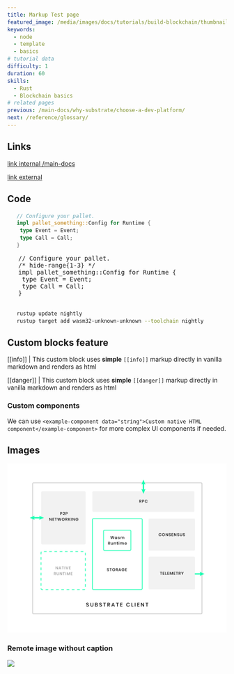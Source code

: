 ```yaml
---
title: Markup Test page
featured_image: /media/images/docs/tutorials/build-blockchain/thumbnail.jpg
keywords:
  - node
  - template
  - basics
# tutorial data
difficulty: 1
duration: 60
skills:
  - Rust
  - Blockchain basics
# related pages
previous: /main-docs/why-substrate/choose-a-dev-platform/
next: /reference/glossary/
---
```


## Links

[link internal /main-docs](/main-docs)

[link external](https://example.com)

## Code

```rust
   // Configure your pallet.
   impl pallet_something::Config for Runtime {
   	type Event = Event;
   	type Call = Call;
   }
```

<div class='gatsby-highlight' data-language=''>
  <pre class='language-rust'>
   // Configure your pallet.
   /* hide-range{1-3} */
   impl pallet_something::Config for Runtime {
   	type Event = Event;
   	type Call = Call;
   }
   </pre>
</div>

```bash
   rustup update nightly
   rustup target add wasm32-unknown-unknown --toolchain nightly
```

## Custom blocks feature

[[info]]
| This custom block uses **simple** `[[info]]` markup directly in vanilla markdown and renders as html

[[danger]]
| This custom block uses **simple** `[[danger]]` markup directly in vanilla markdown and renders as html

### Custom components

We can use `<example-component data="string">Custom native HTML component</example-component>` for more complex UI components if needed.

## Images

![Image1 caption](/media/images/docs/reference/substrate-arch.png)

### Remote image without caption

![](https://docs.substrate.io/static/399a08a0da5e076e00f1b6b39cfa2b2f/416ee/kitties-tutorial.png)
